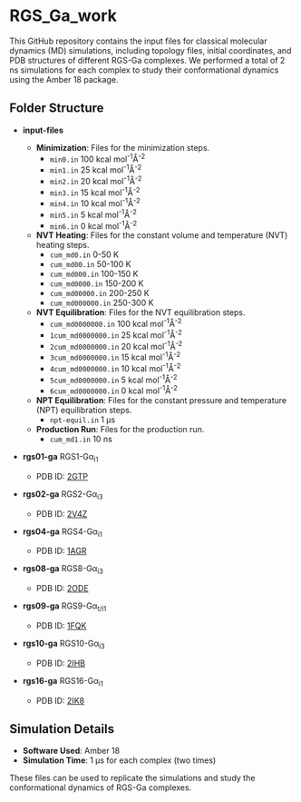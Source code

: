 # RGS_Ga_work

This GitHub repository contains the input files for classical molecular dynamics (MD) simulations, including topology files, initial coordinates, and PDB structures of different RGS-Ga complexes. We performed a total of 2 ns simulations for each complex to study their conformational dynamics using the Amber 18 package.

## Folder Structure

- **input-files**
  - **Minimization**: Files for the minimization steps.
    - `min0.in` 100 kcal mol<sup>-1</sup>Å<sup>-2</sup>
    - `min1.in` 25 kcal mol<sup>-1</sup>Å<sup>-2</sup>
    - `min2.in` 20 kcal mol<sup>-1</sup>Å<sup>-2</sup>
    - `min3.in` 15 kcal mol<sup>-1</sup>Å<sup>-2</sup>
    - `min4.in` 10 kcal mol<sup>-1</sup>Å<sup>-2</sup>
    - `min5.in` 5 kcal mol<sup>-1</sup>Å<sup>-2</sup>
    - `min6.in` 0 kcal mol<sup>-1</sup>Å<sup>-2</sup> 
  - **NVT Heating**: Files for the constant volume and temperature (NVT) heating steps.
    - `cum_md0.in` 0-50 K
    - `cum_md00.in` 50-100 K
    - `cum_md000.in` 100-150 K
    - `cum_md0000.in` 150-200 K
    - `cum_md00000.in` 200-250 K
    - `cum_md000000.in` 250-300 K
  - **NVT Equilibration**: Files for the NVT equilibration steps.
    - `cum_md0000000.in` 100 kcal mol<sup>-1</sup>Å<sup>-2</sup>  
    - `1cum_md0000000.in` 25 kcal mol<sup>-1</sup>Å<sup>-2</sup>
    - `2cum_md0000000.in` 20 kcal mol<sup>-1</sup>Å<sup>-2</sup>
    - `3cum_md0000000.in` 15 kcal mol<sup>-1</sup>Å<sup>-2</sup>
    - `4cum_md0000000.in` 10 kcal mol<sup>-1</sup>Å<sup>-2</sup>
    - `5cum_md0000000.in` 5 kcal mol<sup>-1</sup>Å<sup>-2</sup>
    - `6cum_md0000000.in` 0 kcal mol<sup>-1</sup>Å<sup>-2</sup>
  - **NPT Equilibration**: Files for the constant pressure and temperature (NPT) equilibration steps.
    - `npt-equil.in` 1 µs
  - **Production Run**: Files for the production run.
    - `cum_md1.in` 10 ns

 - **rgs01-ga** RGS1-Gα<sub>i1
   - PDB ID: [2GTP](https://www.rcsb.org/structure/2GTP)
 - **rgs02-ga** RGS2-Gα<sub>i3
   - PDB ID: [2V4Z](https://www.rcsb.org/structure/2V4Z)
 - **rgs04-ga** RGS4-Gα<sub>i1
   - PDB ID: [1AGR](https://www.rcsb.org/structure/1AGR)
 - **rgs08-ga** RGS8-Gα<sub>i3
   - PDB ID: [2ODE](https://www.rcsb.org/structure/2ODE)
 - **rgs09-ga** RGS9-Gα<sub>t/i1
   - PDB ID: [1FQK](https://www.rcsb.org/structure/1FQK)
 - **rgs10-ga** RGS10-Gα<sub>i3
   - PDB ID:  [2IHB](https://www.rcsb.org/structure/2IHB)
 - **rgs16-ga** RGS16-Gα<sub>i1
   - PDB ID:  [2IK8](https://www.rcsb.org/structure/2IK8)
    
## Simulation Details

- **Software Used**: Amber 18
- **Simulation Time**: 1 µs for each complex (two times)

These files can be used to replicate the simulations and study the conformational dynamics of RGS-Ga complexes.
